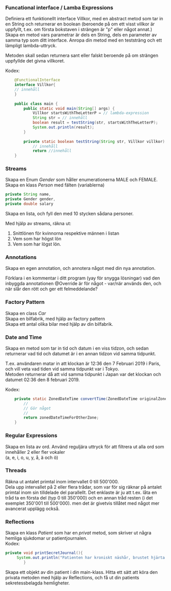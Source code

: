 

### Funcational interface / Lamba Expressions

Definiera ett funktionellt interface Villkor, med en abstract metod som tar in en String och returnerar en boolean (beroende på om ett visst villkor är uppfyllt, t.ex. om första bokstaven i strängen är "p" eller något annat.)
Skapa en metod vars parametrar är dels en String, dels en parameter av samma typ som ditt interface. Anropa din metod med en teststräng och ett lämpligt lambda-uttryck.

Metoden skall sedan returnera sant eller falskt beroende på om strängen uppfyllde det givna villkoret.

Kodex:
```java
    @FunctionalInterface
    interface Villkor{
    // innehåll 
    }   
    
    public class main {
        public static void main(String[] args) {
            Villkor startsWithTheLetterP = // lambda-expression
            String str = // innehåll
            boolean result = testString(str, startsWithTheLetterP);
            System.out.println(result);
        }
        
        private static boolean testString(String str, Villkor villkor)
            // innehåll
            return //innehåll
    }
```

### Streams

Skapa en Enum _Gender_ som håller enumerationerna MALE och FEMALE.  
Skapa en klass _Person_ med fälten (variablerna)  
```java 
private String name, 
private Gender gender, 
private double salary
```  
Skapa en lista, och fyll den med 10 stycken sådana personer.
  
Med hjälp av streams, räkna ut:  
1. Snittlönen för kvinnorna respektive männen i listan
2. Vem som har högst lön
3. Vem som har lögst lön.

### Annotations

Skapa en egen annotation, och annotera något med din nya annotation.

Förklara i en kommentar i ditt program (yay för snygga lösningar) vad den inbyggda annotationen @Override är för något - var/när används den, och när slår den rött och ger ett felmeddelande?

### Factory Pattern

Skapa en class _Car_  
Skapa en bilfabrik, med hjälp av factory pattern  
Skapa ett antal olika bilar med hjälp av din bilfabrik.

### Date and Time
Skapa en metod som tar in tid och datum i en viss tidzon, och sedan returnerar vad tid och datumet är i en annan tidzon vid samma tidpunkt.

T.ex. användaren matar in att klockan är 12:36 den 7 Februari 2019 i Paris, och vill veta vad tiden vid samma tidpunkt var i Tokyo.  
Metoden returnerar då att vid samma tidpunkt i Japan var det klockan och datumet 02:36 den 8 februari 2019.

Kodex:
```java
    private static ZonedDateTime convertTime(ZonedDateTime originalZoneDateTime, ZoneId otherZone){
        //        
        // Gör något
        //
        return zonedDateTimeForOtherZone;
    }
```

### Regular Expressions

Skapa en lista av ord. Använd reguljära uttryck för att filtrera ut alla ord som innehåller 2 eller fler vokaler  
(a, e, i, o, u, y, å, ä och ö)

### Threads

Räkna ut antalet primtal inom intervallet 0 till 500'000.  
Dela upp intervallet på 2 eller flera trådar, som var för sig räknar på antalet primtal inom sin tilldelade del parallellt.
Det enklaste är ju att t.ex. låta en tråd ta en första del (typ 0 till 350'000) och en annan tråd resten (i det exemplet 350'001 till 500'000). men det är givetvis tillåtet med något mer avancerat upplägg också.

### Reflections

Skapa en klass _Patient_ som har en _privat_ metod, som skriver ut några hemliga sjukdomar ur patientjournalen.  
Kodex:
```java
private void printSecretJournal(){
     System.out.println("Patienten har kroniskt näshår, brustet hjärta samt multipel tv-personlighet")
        }
```
  
Skapa ett objekt av din patient i din main-klass. Hitta ett sätt att köra den privata metoden med hjälp av Reflections, och få ut din patients sekretessbelagda hemligheter.


